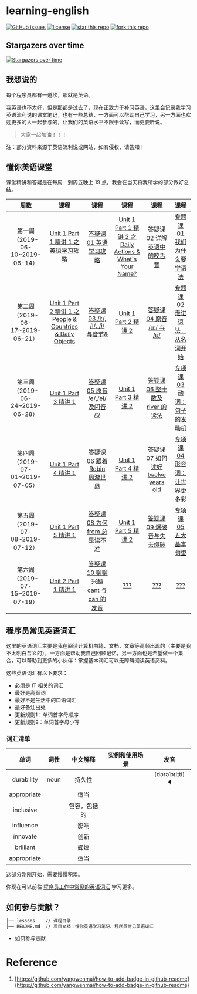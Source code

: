 # learning-english
[![GitHub issues](https://img.shields.io/github/issues/developer-learning/learning-english.svg?label=Issue)](https://github.com/developer-learning/learning-english/issues) [![license](https://img.shields.io/github/license/developer-learning/learning-english.svg)](https://github.com/developer-learning/learning-english/blob/master/LICENSE) [![star this repo](http://githubbadges.com/star.svg?user=developer-learning&repo=learning-english)](http://github.com/developer-learning/learning-english) [![fork this repo](http://githubbadges.com/fork.svg?user=developer-learning&repo=learning-english)](http://github.com/developer-learning/learning-english/fork)

## Stargazers over time

[![Stargazers over time](https://starcharts.herokuapp.com/developer-learning/learning-english.svg)](https://starcharts.herokuapp.com/developer-learning/learning-english)

## 我想说的

每个程序员都有一道坎，那就是英语。

我英语也不太好，但是那都是过去了，现在正致力于补习英语，这里会记录我学习英语流利说的课堂笔记，也有一些总结，一方面可以帮助自己学习，另一方面也欢迎更多的人一起参与的，让我们的英语水平不限于读写，而更要听说。
>大家一起加油！！！

注：部分资料来源于英语流利说或网站，如有侵权，请告知！

## 懂你英语课堂

课堂精讲和答疑是在每周一到周五晚上 19 点，我会在当天将我所学的部分做好总结。

| 周数 | 课程 | 课程 | 课程 | 课程 | 课程 |
|:----:|:----:|:----:|:----:|:----:|:----:|
| 第一周（2019-06-10~2019-06-14） | [Unit 1 Part 1 精讲 1 之 英语学习攻略](./lessons/lesson1.md) | [答疑课 01 英语学习攻略](./lessons/lesson2.md) | [Unit 1 Part 1 精讲 2 之 Daily Actions & What's Your Name?](./lessons/lesson3.md) | [答疑课 02 详解英语中的咬舌音](./lessons/lesson4.md) | [专题课 01 我们为什么要学语法](./lessons/lesson5.md) |
| 第二周（2019-06-17~2019-06-21） | [Unit 1 Part 2 精讲 1 之 People & Countries & Daily Objects](./lessons/lesson6.md) | [答疑课 03 /i:/, /I/, /i/ 与音节&](./lessons/lesson7.md) | [Unit 1 Part 2 精讲 2](./lessons/lesson8.md) | [答疑课 04 原音 /u:/ 与 /u/](./lessons/lesson9.md) | [专题课 02 走进语法，从名词开始](./lessons/lesson10.md) |
| 第三周（2019-06-24~2019-06-28） | [Unit 1 Part 3 精讲 1](./lessons/lesson11.md) | [答疑课 05 原音 /e/,/eI/ 及闪音 /t/](./lessons/lesson12.md) | [Unit 1 Part 3 精讲 2](./lessons/lesson13.md) | [答疑课 06 整十数及 river 的读法](./lessons/lesson14.md) | [专项课 03 动词：句子的发动机](./lessons/lesson15.md) |
| 第四周（2019-07-01~2019-07-05） | [Unit 1 Part 4 精讲 1](./lessons/lesson16.md) | [答疑课 06 跟着 Robin 周游世界](./lessons/lesson17.md) | [Unit 1 Part 4 精讲 2](./lessons/lesson18.md) | [答疑课 07 如何读好 twelve years old](./lessons/lesson19.md) | [专项课 04 形容词：让世界更多彩](./lessons/lesson20.md) |
| 第五周（2019-07-08~2019-07-12） | [Unit 1 Part 5 精讲 1](./lessons/lesson21.md) | [答疑课 08 为何 from 总是读不准](./lessons/lesson22.md) | [Unit 1 Part 5 精讲 2](./lessons/lesson23.md) | [答疑课 09 爆破音与失去爆破](./lessons/lesson24.md) | [专项课 05 五大基本句型](./lessons/lesson25.md) |
| 第六周（2019-07-15~2019-07-19） | [Unit 2 Part 1 精讲 1](./lessons/lesson26.md) | [答疑课 10 聊聊兴趣cant 与 can 的发音](./lessons/lesson27.md) | [ ??? ](./lessons/lesson28.md) | [ ??? ](./lessons/lesson29.md) | [ ??? ](./lessons/lesson30.md) |



## 程序员常见英语词汇

这里的英语词汇主要是我在阅读计算机书籍、文档、文章等高频出现的（主要是我不太明白含义的），一方面是帮助我自己回顾记忆，另一方面也是希望做一个集合，可以帮助到更多的小伙伴：掌握基本词汇可以无障碍阅读英语资料。

这些英语词汇有以下要求：

- 必须是 IT 相关的词汇
- 最好是高频词
- 最好不是生活中的口语词汇
- 最好备注出处
- 更新规则1：单词首字母顺序
- 更新规则2：单词首字母小写

### 词汇清单

|单词|词性|中文解释|实例和使用场景|发音|
|:----:|:----:|:----:|:----:|:----:|
| durability | noun | 持久性 | | [dərəˈbɪlɪti] 🔈 |
| appropriate ||适当|||
| inclusive ||包容，包括的|||
| influence ||影响|||
| innovate ||创新|||
| brilliant ||辉煌|||
| appropriate || 适当 |||


这部分刚刚开始，需要慢慢积累。

你现在可以前往 [程序员工作中常见的英语词汇](https://github.com/Wei-Xia/most-frequent-technology-english-words/) 学习更多。

## 如何参与贡献？

```sh
├── lessons    // 课程目录
├── README.md  // 项目文档：懂你英语学习笔记、程序员常见英语词汇
```

- [如何参与贡献](https://github.com/developer-learning/learning-english/blob/master/CONTRIBUTING.md)

# Reference

1. [https://github.com/yangwenmai/how-to-add-badge-in-github-readme](https://github.com/yangwenmai/how-to-add-badge-in-github-readme)
